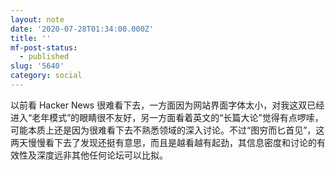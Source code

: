```yaml
---
layout: note
date: '2020-07-28T01:34:00.000Z'
title: ''
mf-post-status:
  - published
slug: '5640'
category: social
---
```

以前看 Hacker News 很难看下去，一方面因为网站界面字体太小，对我这双已经进入“老年模式”的眼睛很不友好，另一方面看着英文的“长篇大论”觉得有点啰嗦，可能本质上还是因为很难看下去不熟悉领域的深入讨论。不过“图穷而匕首见”，这两天慢慢看下去了发现还挺有意思，而且是越看越有起劲，其信息密度和讨论的有效性及深度远非其他任何论坛可以比拟。

